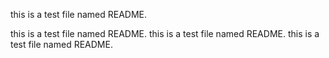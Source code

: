  this is a test file named README.

 this is a test file named README.
 this is a test file named README.
 this is a test file named README.

